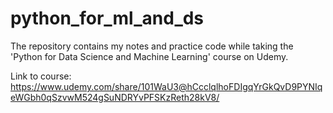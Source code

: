 # python_for_ml_and_ds
The repository contains my notes and practice code while taking the 'Python for Data Science and Machine Learning' course on Udemy.

Link to course: https://www.udemy.com/share/101WaU3@hCcclqlhoFDIgqYrGkQvD9PYNIqeWGbh0qSzvwM524gSuNDRYvPFSKzReth28kV8/
